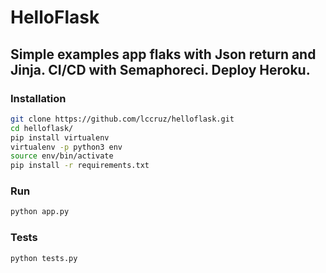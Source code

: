 # HelloFlask
## Simple examples app flaks with Json return and Jinja. CI/CD with Semaphoreci. Deploy Heroku.

### Installation

```bash
git clone https://github.com/lccruz/helloflask.git
cd helloflask/
pip install virtualenv
virtualenv -p python3 env
source env/bin/activate
pip install -r requirements.txt
```

### Run
```bash
python app.py
```

### Tests
```bash
python tests.py
```


